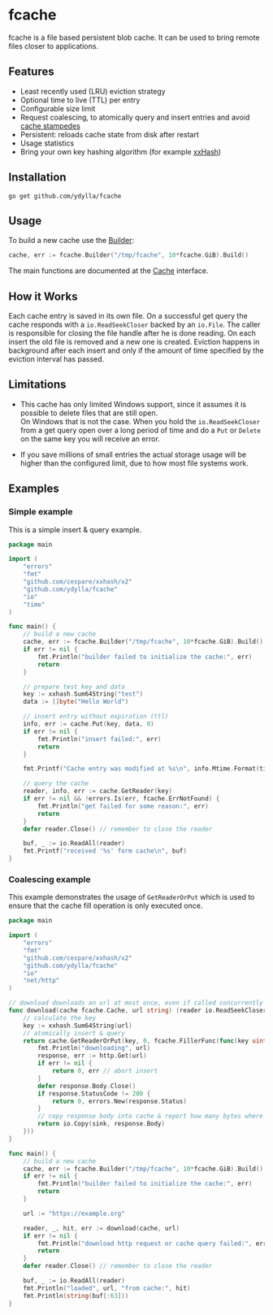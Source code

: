 # fcache
fcache is a file based persistent blob cache. It can be used to bring remote files closer to applications.


## Features
* Least recently used (LRU) eviction strategy
* Optional time to live (TTL) per entry
* Configurable size limit
* Request coalescing, to atomically query and insert entries and avoid [cache stampedes](https://en.wikipedia.org/wiki/Cache_stampede)
* Persistent: reloads cache state from disk after restart
* Usage statistics
* Bring your own key hashing algorithm (for example [xxHash](https://github.com/cespare/xxhash))


## Installation
`go get github.com/ydylla/fcache`


## Usage
To build a new cache use the [Builder](https://pkg.go.dev/github.com/ydylla/fcache#Builder):
```go
cache, err := fcache.Builder("/tmp/fcache", 10*fcache.GiB).Build()
```
The main functions are documented at the [Cache](https://pkg.go.dev/github.com/ydylla/fcache#Cache) interface.

## How it Works
Each cache entry is saved in its own file. On a successful get query the cache responds with a `io.ReadSeekCloser` backed by an `io.File`.
The caller is responsible for closing the file handle after he is done reading.
On each insert the old file is removed and a new one is created.
Eviction happens in background after each insert and only if the amount of time specified by the eviction interval has passed.


## Limitations
* This cache has only limited Windows support, since it assumes it is possible to delete files that are still open.  
  On Windows that is not the case. When you hold the `io.ReadSeekCloser` from a get query open over a long period of time and do a `Put` or `Delete` on the same key you will receive an error.

* If you save millions of small entries the actual storage usage will be higher than the configured limit, due to how most file systems work.


## Examples
### Simple example
This is a simple insert & query example.
```go
package main

import (
	"errors"
	"fmt"
	"github.com/cespare/xxhash/v2"
	"github.com/ydylla/fcache"
	"io"
	"time"
)

func main() {
	// build a new cache
	cache, err := fcache.Builder("/tmp/fcache", 10*fcache.GiB).Build()
	if err != nil {
		fmt.Println("builder failed to initialize the cache:", err)
		return
	}

	// prepare test key and data
	key := xxhash.Sum64String("test")
	data := []byte("Hello World")

	// insert entry without expiration (ttl)
	info, err := cache.Put(key, data, 0)
	if err != nil {
		fmt.Println("insert failed:", err)
		return
	}

	fmt.Printf("Cache entry was modified at %s\n", info.Mtime.Format(time.RFC3339))

	// query the cache
	reader, info, err := cache.GetReader(key)
	if err != nil && !errors.Is(err, fcache.ErrNotFound) {
		fmt.Println("get failed for some reason:", err)
		return
	}
	defer reader.Close() // remember to close the reader

	buf, _ := io.ReadAll(reader)
	fmt.Printf("received '%s' form cache\n", buf)
}

```

### Coalescing example
This example demonstrates the usage of `GetReaderOrPut` which is used to ensure that the cache fill operation is only executed once.
```go
package main

import (
	"errors"
	"fmt"
	"github.com/cespare/xxhash/v2"
	"github.com/ydylla/fcache"
	"io"
	"net/http"
)

// download downloads an url at most once, even if called concurrently
func download(cache fcache.Cache, url string) (reader io.ReadSeekCloser, info *fcache.EntryInfo, hit bool, err error) {
	// calculate the key
	key := xxhash.Sum64String(url)
	// atomically insert & query
	return cache.GetReaderOrPut(key, 0, fcache.FillerFunc(func(key uint64, sink io.Writer) (written int64, err error) {
		fmt.Println("downloading", url)
		response, err := http.Get(url)
		if err != nil {
			return 0, err // abort insert
		}
		defer response.Body.Close()
		if response.StatusCode != 200 {
			return 0, errors.New(response.Status)
		}
		// copy response body into cache & report how many bytes where written
		return io.Copy(sink, response.Body)
	}))
}

func main() {
	// build a new cache
	cache, err := fcache.Builder("/tmp/fcache", 10*fcache.GiB).Build()
	if err != nil {
		fmt.Println("builder failed to initialize the cache:", err)
		return
	}

	url := "https://example.org"

	reader, _, hit, err := download(cache, url)
	if err != nil {
		fmt.Println("download http request or cache query failed:", err)
		return
	}
	defer reader.Close() // remember to close the reader

	buf, _ := io.ReadAll(reader)
	fmt.Println("loaded", url, "from cache:", hit)
	fmt.Println(string(buf[:63]))
}
```